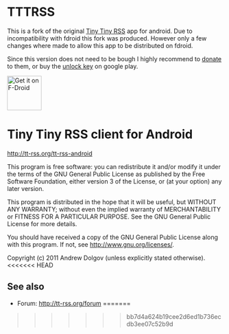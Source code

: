 TTTRSS
======

This is a fork of the original [Tiny Tiny RSS](git@github.com:theScrabi/tttrsss.git) app for android.
Due to incompatibility with fdroid this fork was produced. However only a few changes where made
to allow this app to be distributed on fdroid.

Since this version does not need to be bough I highly recommend to [donate](https://tt-rss.org/) to them,
or buy the [unlock key](https://play.google.com/store/apps/details?id=org.fox.ttrss.key&hl=de) on google play.

<a href="https://f-droid.org/packages/org.fox.tttrss/" target="_blank">
<img src="https://f-droid.org/badge/get-it-on.png" alt="Get it on F-Droid" height="80"/></a>

Tiny Tiny RSS client for Android
================================

http://tt-rss.org/tt-rss-android

This program is free software: you can redistribute it and/or modify
it under the terms of the GNU General Public License as published by
the Free Software Foundation, either version 3 of the License, or
(at your option) any later version.

This program is distributed in the hope that it will be useful,
but WITHOUT ANY WARRANTY; without even the implied warranty of
MERCHANTABILITY or FITNESS FOR A PARTICULAR PURPOSE.  See the
GNU General Public License for more details.

You should have received a copy of the GNU General Public License
along with this program.  If not, see <http://www.gnu.org/licenses/>.

Copyright (c) 2011 Andrew Dolgov (unless explicitly stated otherwise).
<<<<<<< HEAD

## See also

* Forum: http://tt-rss.org/forum
=======
>>>>>>> bb7d4a624b19cee2d6ed1b736ecdb3ee07c52b9d
